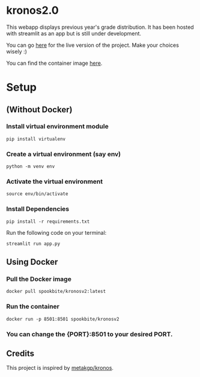 # kronos2.0

This webapp displays previous year's grade distribution. It has been hosted with streamlit as an app but is still under development.

You can go [here](https://kronos.streamlit.app/) for the live version of the project. Make your choices wisely :)

You can find the container image [here](https://hub.docker.com/repository/docker/spookbite/kronosv2).

# Setup 

## (Without Docker)

### Install virtual environment module
```shell
pip install virtualenv
```

### Create a virtual environment (say env) 
```shell
python -m venv env
```

### Activate the virtual environment 
```shell
source env/bin/activate
```

### Install Dependencies 
```shell
pip install -r requirements.txt
```

Run the following code on your terminal:
```shell
streamlit run app.py
```

## Using Docker

### Pull the Docker image
```shell
docker pull spookbite/kronosv2:latest
```

### Run the container
```shell
docker run -p 8501:8501 spookbite/kronosv2
```

### You can change the {PORT}:8501 to your desired PORT.

## Credits

This project is inspired by [metakgp/kronos](https://github.com/metakgp/kronos).
